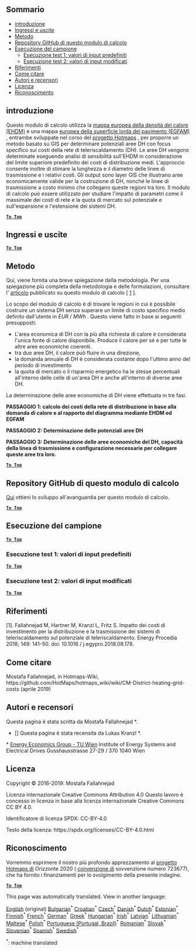<h2> Sommario </h2><ul><li> <a href="#introduction">introduzione</a> </li><li> <a href="#inputs-and-outputs">Ingressi e uscite</a> </li><li> <a href="#method">Metodo</a> </li><li> <a href="#GitHub-Repository-of-this-calculation-module">Repository GitHub di questo modulo di calcolo</a> </li><li> <a href="#sample-run">Esecuzione del campione</a> <ul><li> <a href="#test-run-1-default-input-values">Esecuzione test 1: valori di input predefiniti</a> </li><li> <a href="#test-run-2-modified-input-values">Esecuzione test 2: valori di input modificati</a> </li></ul></li><li> <a href="#references">Riferimenti</a> </li><li> <a href="#how-to-cite">Come citare</a> </li><li> <a href="#authors-and-reviewers">Autori e recensori</a> </li><li> <a href="#license">Licenza</a> </li><li> <a href="#acknowledgement">Riconoscimento</a> </li></ul><h2> introduzione </h2><p> Questo modulo di calcolo utilizza la <a href="https://gitlab.com/hotmaps/heat/heat_tot_curr_density">mappa europea della densità del calore (EHDM)</a> e una mappa <a href="https://gitlab.com/hotmaps/gfa_tot_curr_density">europea della superficie lorda del pavimento (EGFAM)</a> , entrambe sviluppate nel corso del <a href="https://www.hotmaps-project.eu/">progetto Hotmaps</a> , per proporre un metodo basato su GIS per determinare potenziali aree DH con focus specifico sui costi della rete di teleriscaldamento (DH). Le aree DH vengono determinate eseguendo analisi di sensibilità sull&#39;EHDM in considerazione del limite superiore predefinito dei costi di distribuzione medi. L&#39;approccio consente inoltre di stimare la lunghezza e il diametro delle linee di trasmissione e i relativi costi. Gli output sono layer GIS che illustrano aree economicamente valide per la costruzione di DH, nonché le linee di trasmissione a costo minimo che collegano queste regioni tra loro. Il modulo di calcolo può essere utilizzato per studiare l&#39;impatto di parametri come il massimale dei costi di rete e la quota di mercato sul potenziale e sull&#39;espansione e l&#39;estensione dei sistemi DH. </p><p><ins> <code><strong><a href="#table-of-contents">To Top</a></strong></code> </ins> </p><h2> Ingressi e uscite </h2><p><ins> <code><strong><a href="#table-of-contents">To Top</a></strong></code> </ins> </p><h2> Metodo </h2><p> Qui, viene fornita una breve spiegazione della metodologia. Per una spiegazione più completa della metodologia e delle formulazioni, consultare l&#39; <a href="https://www.sciencedirect.com/science/article/pii/S1876610218304740">articolo</a> pubblicato su questo modulo di calcolo [ <a href="#References">1</a> ]. </p><p> Lo scopo del modulo di calcolo è di trovare le regioni in cui è possibile costruire un sistema DH senza superare un limite di costo specifico medio definito dall&#39;utente in <em><em>EUR / MWh</em></em> . Questo viene fatto in base ai seguenti presupposti: </p><ul><li> L&#39;area economica di DH con la più alta richiesta di calore è considerata l&#39;unica fonte di calore disponibile. Produce il calore per sé e per tutte le altre aree economiche coerenti. </li><li> tra due aree DH, il calore può fluire in una direzione, </li><li> la domanda annuale di DH è considerata costante dopo l&#39;ultimo anno del periodo di investimento </li><li> la quota di mercato o il risparmio energetico ha le stesse percentuali all&#39;interno delle celle di un&#39;area DH e anche all&#39;interno di diverse aree DH. </li></ul><p> La determinazione delle aree economiche di DH viene effettuata in tre fasi. </p><p> <strong>PASSAGGIO 1: calcolo dei costi della rete di distribuzione in base alla domanda di calore e al rapporto del diagramma mediante EHDM ed EGFAM</strong> </p><p> <strong>PASSAGGIO 2: Determinazione delle potenziali aree DH</strong> </p><p> <strong>PASSAGGIO 3: Determinazione delle aree economiche del DH, capacità della linea di trasmissione e configurazione necessarie per collegare queste aree tra loro.</strong> </p><p><ins> <code><strong><a href="#table-of-contents">To Top</a></strong></code> </ins> </p><h2> Repository GitHub di questo modulo di calcolo </h2><p> <a href="https://github.com/HotMaps/dh_economic_assessment/tree/develop">Qui</a> ottieni lo sviluppo all&#39;avanguardia per questo modulo di calcolo. </p><p><ins> <code><strong><a href="#table-of-contents">To Top</a></strong></code> </ins> </p><h2> Esecuzione del campione </h2><p><ins> <code><strong><a href="#table-of-contents">To Top</a></strong></code> </ins> </p><h3> Esecuzione test 1: valori di input predefiniti </h3><p><ins> <code><strong><a href="#table-of-contents">To Top</a></strong></code> </ins> </p><h3> Esecuzione test 2: valori di input modificati </h3><p><ins> <code><strong><a href="#table-of-contents">To Top</a></strong></code> </ins> </p><h2> Riferimenti </h2><p> [1]. Fallahnejad M, Hartner M, Kranzl L, Fritz S. Impatto dei costi di investimento per la distribuzione e la trasmissione dei sistemi di teleriscaldamento sul potenziale di teleriscaldamento. Energy Procedia 2018; 149: 141–50. doi: 10.1016 / j.egypro.2018.08.178. </p><h2> Come citare </h2><p> Mostafa Fallahnejad, in Hotmaps-Wiki, https://github.com/HotMaps/hotmaps_wiki/wiki/CM-District-heating-grid-costs (aprile 2019) </p><h2> Autori e recensori </h2><p> Questa pagina è stata scritta da Mostafa Fallahnejad *. </p><ul><li> [] Questa pagina è stata recensita da Lukas Kranzl *. </li></ul><p> * <a href="https://eeg.tuwien.ac.at/">Energy Economics Group - TU Wien</a> Institute of Energy Systems and Electrical Drives Gusshausstrasse 27-29 / 370 1040 Wien </p><h2> Licenza </h2><p> Copyright © 2016-2019: Mostafa Fallahnejad </p><p> Licenza internazionale Creative Commons Attribution 4.0 Questo lavoro è concesso in licenza in base alla licenza internazionale Creative Commons CC BY 4.0. </p><p> Identificatore di licenza SPDX: CC-BY-4.0 </p><p> Testo della licenza: https://spdx.org/licenses/CC-BY-4.0.html </p><h2> Riconoscimento </h2><p> Vorremmo esprimere il nostro più profondo apprezzamento al <a href="https://www.hotmaps-project.eu">progetto Hotmaps di</a> Orizzonte 2020 ( <a href="https://www.hotmaps-project.eu">convenzione di</a> sovvenzione numero 723677), che ha fornito i finanziamenti per lo svolgimento della presente indagine. </p><p><ins> <code><strong><a href="#table-of-contents">To Top</a></strong></code> </ins> </p>

This page was automatically translated. View in another language:

[English](en-CM-District-heating-potential-economic-assessment) (original) [Bulgarian](bg-CM-District-heating-potential-economic-assessment)<sup>\*</sup> [Croatian](hr-CM-District-heating-potential-economic-assessment)<sup>\*</sup> [Czech](cs-CM-District-heating-potential-economic-assessment)<sup>\*</sup> [Danish](da-CM-District-heating-potential-economic-assessment)<sup>\*</sup> [Dutch](nl-CM-District-heating-potential-economic-assessment)<sup>\*</sup> [Estonian](et-CM-District-heating-potential-economic-assessment)<sup>\*</sup> [Finnish](fi-CM-District-heating-potential-economic-assessment)<sup>\*</sup> [French](fr-CM-District-heating-potential-economic-assessment)<sup>\*</sup> [German](de-CM-District-heating-potential-economic-assessment)<sup>\*</sup> [Greek](el-CM-District-heating-potential-economic-assessment)<sup>\*</sup> [Hungarian](hu-CM-District-heating-potential-economic-assessment)<sup>\*</sup> [Irish](ga-CM-District-heating-potential-economic-assessment)<sup>\*</sup>  [Latvian](lv-CM-District-heating-potential-economic-assessment)<sup>\*</sup> [Lithuanian](lt-CM-District-heating-potential-economic-assessment)<sup>\*</sup> [Maltese](mt-CM-District-heating-potential-economic-assessment)<sup>\*</sup> [Polish](pl-CM-District-heating-potential-economic-assessment)<sup>\*</sup> [Portuguese (Portugal, Brazil)](pt-CM-District-heating-potential-economic-assessment)<sup>\*</sup> [Romanian](ro-CM-District-heating-potential-economic-assessment)<sup>\*</sup> [Slovak](sk-CM-District-heating-potential-economic-assessment)<sup>\*</sup> [Slovenian](sl-CM-District-heating-potential-economic-assessment)<sup>\*</sup> [Spanish](es-CM-District-heating-potential-economic-assessment)<sup>\*</sup> [Swedish](sv-CM-District-heating-potential-economic-assessment)<sup>\*</sup> 

<sup>\*</sup>: machine translated
